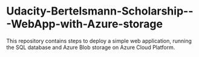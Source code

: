 # Udacity-Bertelsmann-Scholarship---WebApp-with-Azure-storage
This repository contains steps to deploy a simple web application, running the SQL database and Azure Blob storage on Azure Cloud Platform.

